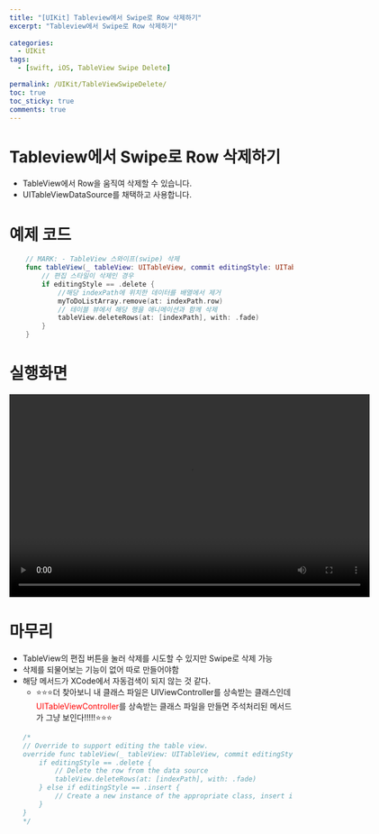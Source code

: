 ```yaml
---
title: "[UIKit] Tableview에서 Swipe로 Row 삭제하기"
excerpt: "Tableview에서 Swipe로 Row 삭제하기"
  
categories:
  - UIKit
tags:
  - [swift, iOS, TableView Swipe Delete]

permalink: /UIKit/TableViewSwipeDelete/ 
toc: true         
toc_sticky: true   
comments: true      
---
```


# Tableview에서 Swipe로 Row 삭제하기
- TableView에서 Row을 움직여 삭제할 수 있습니다. 
- UITableViewDataSource를 채택하고 사용합니다. 

# 예제 코드 
```swift
    // MARK: - TableView 스와이프(swipe) 삭제
    func tableView(_ tableView: UITableView, commit editingStyle: UITableViewCell.EditingStyle, forRowAt indexPath: IndexPath) {
        // 편집 스타일이 삭제인 경우 
        if editingStyle == .delete {
            //해당 indexPath에 위치한 데이터를 배열에서 제거
            myToDoListArray.remove(at: indexPath.row)
            // 테이블 뷰에서 해당 행을 애니메이션과 함께 삭제
            tableView.deleteRows(at: [indexPath], with: .fade)
        } 
    }
```

# 실행화면 
<video width="640" height="360" controls>
    <source src="../../assets/video/2024-03-26-TableViewSwipeDelete.mov" type="video/mp4">
</video>

# 마무리
- TableView의 편집 버튼을 눌러 삭제를 시도할 수 있지만 Swipe로 삭제 가능 
- 삭제를 되물어보는 기능이 없어 따로 만들어야함 
- 해당 메서드가 XCode에서 자동검색이 되지 않는 것 같다. 
    - ⭐️⭐️⭐️더 찾아보니 내 클래스 파일은 UIViewController를 상속받는 클래스인데 <font color="red">UITableViewController</font>를 상속받는 클래스 파일을 만들면 주석처리된 메서드가 그냥 보인다!!!!!⭐️⭐️⭐️ 
    ```swift
    /*
    // Override to support editing the table view.
    override func tableView(_ tableView: UITableView, commit editingStyle: UITableViewCell.EditingStyle, forRowAt indexPath: IndexPath) {
        if editingStyle == .delete {
            // Delete the row from the data source
            tableView.deleteRows(at: [indexPath], with: .fade)
        } else if editingStyle == .insert {
            // Create a new instance of the appropriate class, insert it into the array, and add a new row to the table view
        }    
    }
    */
    ```